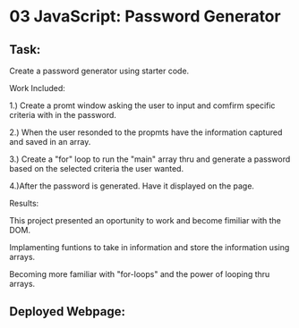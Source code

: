 # 03 JavaScript: Password Generator

## Task:
Create a password generator using starter code. 

Work Included:

1.) Create a promt window asking the user to input and comfirm specific criteria with in the password.

2.) When the user resonded to the propmts have the information captured and saved in an array.

3.) Create a "for" loop to run the "main" array thru and generate a password based on the selected criteria the user wanted. 

4.)After the password is generated. Have it displayed on the page. 


Results: 

This project presented an oportunity to work  and become fimiliar with the DOM.

Implamenting funtions to take in information and store the information using arrays.

Becoming more familiar with "for-loops" and the power of looping thru arrays.


## Deployed Webpage:

